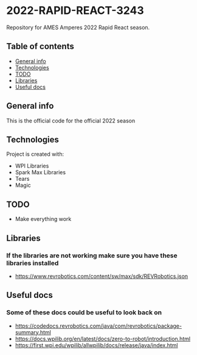 # 2022-RAPID-REACT-3243
Repository for AMES Amperes 2022 Rapid React season. 

## Table of contents
* [General info](#general-info)
* [Technologies](#technologies)
* [TODO](#TODO)
* [Libraries](#Libraries)
* [Useful docs](#useful-docs)

## General info
This is the official code for the official 2022 season

## Technologies
Project is created with:
* WPI Libraries
* Spark Max Libraries
* Tears
* Magic
	
## TODO
* Make everything work

## Libraries
### If the libraries are not working make sure you have these libraries installed
* https://www.revrobotics.com/content/sw/max/sdk/REVRobotics.json  

## Useful docs
### Some of these docs could be useful to look back on
* https://codedocs.revrobotics.com/java/com/revrobotics/package-summary.html
* https://docs.wpilib.org/en/latest/docs/zero-to-robot/introduction.html
* https://first.wpi.edu/wpilib/allwpilib/docs/release/java/index.html 